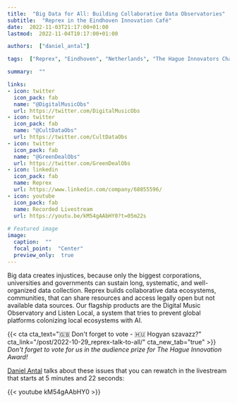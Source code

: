 ```yaml
---
title:  "Big Data for All: Building Collaborative Data Observatories"
subtitle:  "Reprex in the Eindhoven Innovation Café"
date:  2022-11-03T21:17:00+01:00
lastmod:  2022-11-04T10:17:00+01:00

authors:  ["daniel_antal"]

tags:  ["Reprex", "Eindhoven", "Netherlands", "The Hague Innovators Challenge 2022", "ImpactCity", "Digital Music Observatory"]

summary:  ""

links:
- icon: twitter
  icon_pack: fab
  name: "@DigitalMusicObs"
  url: https://twitter.com/DigitalMusicObs
- icon: twitter
  icon_pack: fab
  name: "@CultDataObs"
  url: https://twitter.com/CultDataObs
- icon: twitter
  icon_pack: fab
  name: "@GreenDealObs"
  url: https://twitter.com/GreenDealObs
- icon: linkedin
  icon_pack: fab
  name: Reprex
  url: https://www.linkedin.com/company/68855596/
- icon: youtube
  icon_pack: fab
  name: Recorded Livestream
  url: https://youtu.be/kM54gAAbHY0?t=05m22s
  
# Featured image
image: 
  caption:  ""
  focal_point:  "Center"
  preview_only:  true
---
```



Big data creates injustices, because only the biggest corporations, universities and governments can sustain long, systematic, and well-organized data collection. Reprex builds collaborative data ecosystems, communities, that can share resources and access legally open but not available data sources. Our flagship products are the Digital Music Observatory and Listen Local, a system that tries to prevent global platforms colonizing local ecosystems with AI.

{{< cta cta_text="🇬🇧  Don't forget to vote - 🇭🇺 Hogyan szavazz?" cta_link="/post/2022-10-29_reprex-talk-to-all/" cta_new_tab="true" >}} 
_Don't forget to vote for us in the audience prize for The Hague Innovation Award!_

[Daniel Antal](/authors/daniel_antal) talks about these issues that you can rewatch in the livestream that starts at 5 minutes and 22 seconds:


{{< youtube kM54gAAbHY0 >}}


